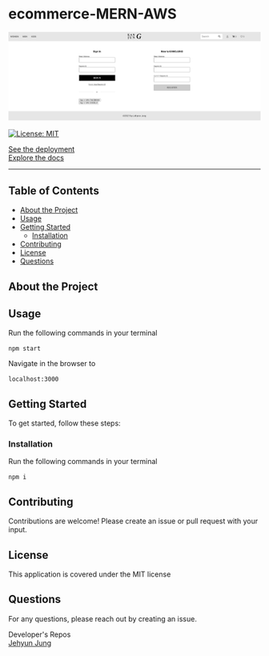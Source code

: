 # ecommerce-MERN-AWS

![REGISTERPAGE](READMEIMG/app.png)

[![License: MIT](https://img.shields.io/badge/License-MIT-yellow.svg)](https://opensource.org/licenses/MIT)

[See the deployment](https://#)  
[Explore the docs](https://github.com/congmul/ecommerce-MERN-AWS)

---

## Table of Contents

- [About the Project](#About-the-Project)
- [Usage](#Usage)
- [Getting Started](#Getting-Started)
  - [Installation](#Installation)
- [Contributing](#Contributing)
- [License](#License)
- [Questions](#Questions)

## About the Project

## Usage

Run the following commands in your terminal

    npm start

Navigate in the browser to

    localhost:3000

## Getting Started

To get started, follow these steps:

### Installation

Run the following commands in your terminal

    npm i 

## Contributing

Contributions are welcome! Please create an issue or pull request with your input.

## License

This application is covered under the MIT license

## Questions

For any questions, please reach out by creating an issue.

Developer's Repos  
[Jehyun Jung](https://github.com/congmul)  
